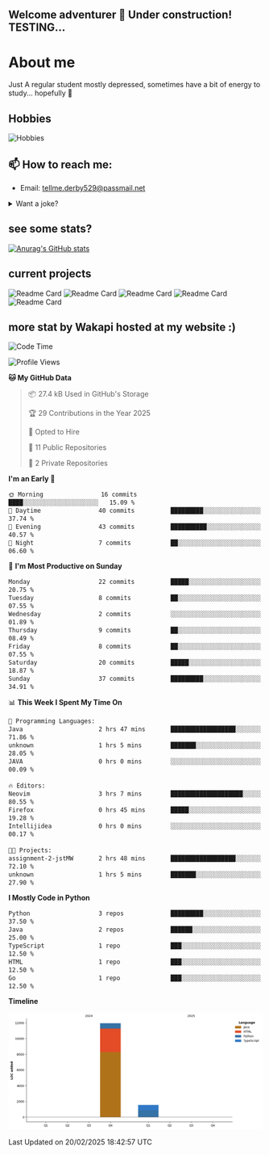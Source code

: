 ## Welcome adventurer 👋  Under construction!  TESTING...  

# About me
Just A regular student mostly depressed, sometimes have a bit of energy to study... hopefully 🥲
## Hobbies
 ![Hobbies](https://img.shields.io/badge/Hobbies-Reading%20|%20Tar%20|%20Gym%20|%20Cooking%20|%20Walk'nTalk-FF69B4?style=for-the-badge&color=red)

## 📫 How to reach me: 
-  Email: tellme.derby529@passmail.net
<details>
 
<summary>Want a joke?</summary>

<!-- Start of jokes card -->
Thanks to <img width="20" hight="20" alt="github_ABSphreak_profile_picture" src="https://github.com/ABSphreak.png">
</br>
<img width="2000" hight="2000" src="https://readme-jokes.vercel.app/api">
<!-- end of jokes card -->

</details>

## see some stats?
[![Anurag's GitHub stats](https://github-readme-stats.vercel.app/api?username=jstMW&theme=ambient_gradient)]()

## current projects 
![Readme Card](https://github-readme-stats.vercel.app/api/pin/?username=jstMW&repo=NoobyAPI&theme=ambient_gradient)
![Readme Card](https://github-readme-stats.vercel.app/api/pin/?username=jstMW&repo=newface&theme=ambient_gradient)
![Readme Card](https://github-readme-stats.vercel.app/api/pin/?username=jstMW&repo=newsoul&theme=ambient_gradient)
![Readme Card](https://github-readme-stats.vercel.app/api/pin/?username=jstMW&repo=tackleet&theme=ambient_gradient)
![Readme Card](https://github-readme-stats.vercel.app/api/pin/?username=jstMW&repo=waka-readme-stats&theme=ambient_gradient)



## more stat by Wakapi hosted at my website :)
<!--START_SECTION:waka-->
![Code Time](http://img.shields.io/badge/Code%20Time-31%20hrs%2056%20mins-blue)

![Profile Views](http://img.shields.io/badge/Profile%20Views-0-blue)

**🐱 My GitHub Data** 

> 📦 27.4 kB Used in GitHub's Storage 
 > 
> 🏆 29 Contributions in the Year 2025
 > 
> 💼 Opted to Hire
 > 
> 📜 11 Public Repositories 
 > 
> 🔑 2 Private Repositories 
 > 
**I'm an Early 🐤** 

```text
🌞 Morning                16 commits          ████░░░░░░░░░░░░░░░░░░░░░   15.09 % 
🌆 Daytime                40 commits          █████████░░░░░░░░░░░░░░░░   37.74 % 
🌃 Evening                43 commits          ██████████░░░░░░░░░░░░░░░   40.57 % 
🌙 Night                  7 commits           ██░░░░░░░░░░░░░░░░░░░░░░░   06.60 % 
```
📅 **I'm Most Productive on Sunday** 

```text
Monday                   22 commits          █████░░░░░░░░░░░░░░░░░░░░   20.75 % 
Tuesday                  8 commits           ██░░░░░░░░░░░░░░░░░░░░░░░   07.55 % 
Wednesday                2 commits           ░░░░░░░░░░░░░░░░░░░░░░░░░   01.89 % 
Thursday                 9 commits           ██░░░░░░░░░░░░░░░░░░░░░░░   08.49 % 
Friday                   8 commits           ██░░░░░░░░░░░░░░░░░░░░░░░   07.55 % 
Saturday                 20 commits          █████░░░░░░░░░░░░░░░░░░░░   18.87 % 
Sunday                   37 commits          █████████░░░░░░░░░░░░░░░░   34.91 % 
```


📊 **This Week I Spent My Time On** 

```text
💬 Programming Languages: 
Java                     2 hrs 47 mins       ██████████████████░░░░░░░   71.86 % 
unknown                  1 hrs 5 mins        ███████░░░░░░░░░░░░░░░░░░   28.05 % 
JAVA                     0 hrs 0 mins        ░░░░░░░░░░░░░░░░░░░░░░░░░   00.09 % 

🔥 Editors: 
Neovim                   3 hrs 7 mins        ████████████████████░░░░░   80.55 % 
Firefox                  0 hrs 45 mins       █████░░░░░░░░░░░░░░░░░░░░   19.28 % 
Intellijidea             0 hrs 0 mins        ░░░░░░░░░░░░░░░░░░░░░░░░░   00.17 % 

🐱‍💻 Projects: 
assignment-2-jstMW       2 hrs 48 mins       ██████████████████░░░░░░░   72.10 % 
unknown                  1 hrs 5 mins        ███████░░░░░░░░░░░░░░░░░░   27.90 % 
```

**I Mostly Code in Python** 

```text
Python                   3 repos             █████████░░░░░░░░░░░░░░░░   37.50 % 
Java                     2 repos             ██████░░░░░░░░░░░░░░░░░░░   25.00 % 
TypeScript               1 repo              ███░░░░░░░░░░░░░░░░░░░░░░   12.50 % 
HTML                     1 repo              ███░░░░░░░░░░░░░░░░░░░░░░   12.50 % 
Go                       1 repo              ███░░░░░░░░░░░░░░░░░░░░░░   12.50 % 
```



**Timeline**

![Lines of Code chart](https://raw.githubusercontent.com/jstMW/jstMW/main/assets/bar_graph.png)


 Last Updated on 20/02/2025 18:42:57 UTC
<!--END_SECTION:waka-->
